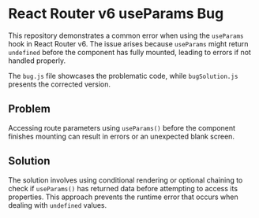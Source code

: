 # React Router v6 useParams Bug

This repository demonstrates a common error when using the `useParams` hook in React Router v6.  The issue arises because `useParams` might return `undefined` before the component has fully mounted, leading to errors if not handled properly.

The `bug.js` file showcases the problematic code, while `bugSolution.js` presents the corrected version.

## Problem
Accessing route parameters using `useParams()` before the component finishes mounting can result in errors or an unexpected blank screen.

## Solution
The solution involves using conditional rendering or optional chaining to check if `useParams()` has returned data before attempting to access its properties. This approach prevents the runtime error that occurs when dealing with `undefined` values.